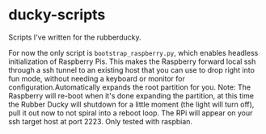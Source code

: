 # ducky-scripts

Scripts I've written for the rubberducky.

For now the only script is `bootstrap_raspberry.py`, which enables headless initialization of Raspberry Pis. This makes the Raspberry forward local ssh through a ssh tunnel to an existing host that you can use to drop right into fun mode, without needing a keyboard or monitor for configuration.Automatically expands the root partition for you. Note: The Raspberry will re-boot when it's done expanding the partition, at this time the Rubber Ducky will shutdown for a little moment (the light will turn off), pull it out now to not spiral into a reboot loop. The RPi will appear on your ssh target host at port 2223. Only tested with raspbian.
